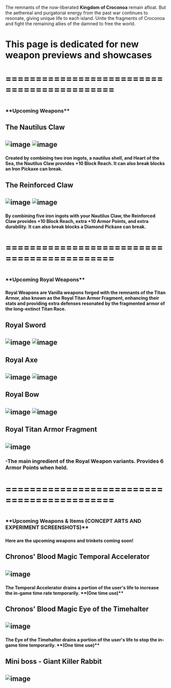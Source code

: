 The remnants of the now-liberated **Kingdom of Croconoa** remain afloat. 
But the aethereal and purgatorial energy from the past war continues to resonate, giving unique life to each island. Unite the fragments of Croconoa and fight the remaining allies of the damned to free the world.

<h1>This page is dedicated for new weapon previews and showcases<h1>
<h1>============================================<h1>
<h3>**Upcoming Weapons**<h3>

<h2>The Nautilus Claw<h2>

![image](https://github.com/xillenburg/Pyro-2024/assets/92593235/a5e5ea29-0202-47c5-a093-5d2a9c6c204c) ![image](https://github.com/xillenburg/Pyro-2024/assets/92593235/54ba1491-62c8-4ef9-b156-041e3b43d3f8)



<h4>Created by combining two iron ingots, a nautilus shell, and Heart of the Sea, the Nautilus Claw provides +10 Block Reach. It can also break blocks an Iron Pickaxe can break.<h4>


<h2>The Reinforced Claw<h2>

![image](https://github.com/xillenburg/Pyro-2024/assets/92593235/2082ac29-dce0-45f4-b645-06a3c9d9ccb3) ![image](https://github.com/xillenburg/Pyro-2024/assets/92593235/85f5a74c-518f-4bad-b895-a6e04b57261c)


 
<h4>By combining five iron ingots with your Nautilus Claw, the Reinforced Claw provides +10 Block Reach, extra +10 Armor Points, and extra durability. It can also break blocks a Diamond Pickaxe can break.<h4>
<h1>============================================<h1>

<h3>**Upcoming Royal Weapons**<h3>

<h4>Royal Weapons are Vanilla weapons forged with the remnants of the Titan Armor, also known as the Royal Titan Armor Fragment, enhancing their stats and providing extra defenses resonated by the fragmented armor of the long-extinct Titan Race.<h4>

<h2>Royal Sword<h2>

![image](https://github.com/xillenburg/Pyro-2024/assets/92593235/002b0811-39b0-4dea-aef3-08d95c680178) ![image](https://github.com/xillenburg/Pyro-2024/assets/92593235/3b193d68-1352-4560-971a-78ba96a440bc)

<h2>Royal Axe<h2>
 
![image](https://github.com/xillenburg/Pyro-2024/assets/92593235/3814b4d3-fdcb-4c80-b9c1-411319f2b221) ![image](https://github.com/xillenburg/Pyro-2024/assets/92593235/733c5989-414a-4bb7-8ff5-951146b13cc8)

<h2>Royal Bow<h2>
 
![image](https://github.com/xillenburg/Pyro-2024/assets/92593235/0f6ed8b6-5e08-47e3-bb5e-83090410ce02) ![image](https://github.com/xillenburg/Pyro-2024/assets/92593235/f133bd71-5d94-40dc-b374-f416cb591fce)


<h2>Royal Titan Armor Fragment<h2>
 
![image](https://github.com/xillenburg/Pyro-2024/assets/92593235/b0a92644-f8d6-4732-a772-7ea417d5d1a4)
<h3>-The main ingredient of the Royal Weapon variants. Provides 6 Armor Points when held.<h3>
<h1>============================================<h1>

<h3>**Upcoming Weapons & Items (CONCEPT ARTS AND EXPERIMENT SCREENSHOTS)**<h3>

<h4>Here are the upcoming weapons and trinkets coming soon!<h4>

<h2>Chronos' Blood Magic Temporal Accelerator<h2>

![image](https://github.com/xillenburg/Pyro-2024/assets/92593235/4ecceb89-fbdc-497f-a0dc-17c4eac6d48c)
<h4>The Temporal Accelerator drains a portion of the user's life to increase the in-game time rate temporarily. **(One time use)**<h4>

<h2>Chronos' Blood Magic Eye of the Timehalter<h2>
 
![image](https://github.com/xillenburg/Pyro-2024/assets/92593235/c3421779-c829-48c8-a4fa-8ff79e937f4a)
<h4>The Eye of the Timehalter drains a portion of the user's life to stop the in-game time temporarily. **(One time use)**<h4>

<h2>Mini boss - Giant Killer Rabbit<h2>

![image](https://github.com/xillenburg/Pyro-2024/assets/92593235/dd323f9e-be82-4f71-9e2a-d8cd503da7a4)

